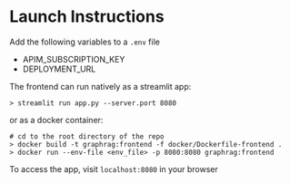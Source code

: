 # Launch Instructions

Add the following variables to a `.env` file

* APIM_SUBSCRIPTION_KEY
* DEPLOYMENT_URL

The frontend can run natively as a streamlit app:
```
> streamlit run app.py --server.port 8080
```
or as a docker container:
```
# cd to the root directory of the repo
> docker build -t graphrag:frontend -f docker/Dockerfile-frontend .
> docker run --env-file <env_file> -p 8080:8080 graphrag:frontend
```

To access the app, visit `localhost:8080` in your browser